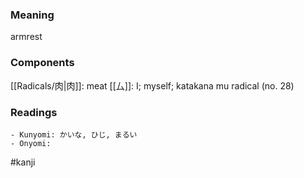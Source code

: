 ### Meaning

armrest

### Components

[[Radicals/肉|肉]]: meat [[厶]]: I; myself; katakana mu radical (no. 28)

### Readings

```
- Kunyomi: かいな, ひじ, まるい
- Onyomi: 
```

#kanji